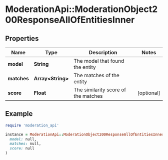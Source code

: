# ModerationApi::ModerationObject200ResponseAllOfEntitiesInner

## Properties

| Name | Type | Description | Notes |
| ---- | ---- | ----------- | ----- |
| **model** | **String** | The model that found the entity |  |
| **matches** | **Array&lt;String&gt;** | The matches of the entity |  |
| **score** | **Float** | The similarity score of the matches | [optional] |

## Example

```ruby
require 'moderation_api'

instance = ModerationApi::ModerationObject200ResponseAllOfEntitiesInner.new(
  model: null,
  matches: null,
  score: null
)
```

